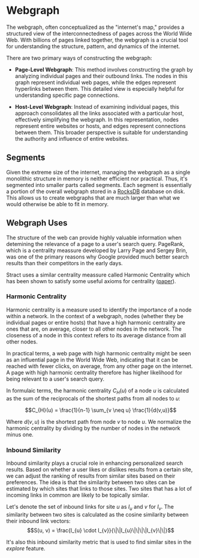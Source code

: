 # Webgraph
The webgraph, often conceptualized as the "internet's map," provides a structured view of the interconnectedness of pages across the World Wide Web. With billions of pages linked together, the webgraph is a crucial tool for understanding the structure, pattern, and dynamics of the internet.

There are two primary ways of constructing the webgraph:

- **Page-Level Webgraph**: This method involves constructing the graph by analyzing individual pages and their outbound links. The nodes in this graph represent individual web pages, while the edges represent hyperlinks between them. This detailed view is especially helpful for understanding specific page connections.

- **Host-Level Webgraph**: Instead of examining individual pages, this approach consolidates all the links associated with a particular host, effectively simplifying the webgraph. In this representation, nodes represent entire websites or hosts, and edges represent connections between them. This broader perspective is suitable for understanding the authority and influence of entire websites.

## Segments
Given the extreme size of the internet, managing the webgraph as a single monolithic structure in memory is neither efficient nor practical. Thus, it's segmented into smaller parts called segments. Each segment is essentially a portion of the overall webgraph stored in a [RocksDB](https://rocksdb.org/) database on disk. This allows us to create webgraphs that are much larger than what we would otherwise be able to fit in memory.

## Webgraph Uses
The structure of the web can provide highly valuable information when detemining the relevance of a page to a user's search query. PageRank, which is a centrality meassure developed by Larry Page and Sergey Brin, was one of the primary reasons why Google provided much better search results than their competitors in the early days.

Stract uses a similar centrality meassure called Harmonic Centrality which has been shown to satisfy some useful axioms for centrality ([paper](https://arxiv.org/abs/1308.2140)).

### Harmonic Centrality
Harmonic centrality is a measure used to identify the importance of a node within a network. In the context of a webgraph, nodes (whether they be individual pages or entire hosts) that have a high harmonic centrality are ones that are, on average, closer to all other nodes in the network. The closeness of a node in this context refers to its average distance from all other nodes.

In practical terms, a web page with high harmonic centrality might be seen as an influential page in the World Wide Web, indicating that it can be reached with fewer clicks, on average, from any other page on the internet. A page with high harmonic centrality therefore has higher likelihood for being relevant to a user's search query. 

In formulaic terms, the harmonic centrality $C_{H}(u)$ of a node $u$ is calculated as the sum of the reciprocals of the shortest paths from all nodes to $u$:

$$C_{H}(u) = \frac{1}{n-1} \sum_{v \neq u} \frac{1}{d(v,u)}$$

Where $d(v,u)$ is the shortest path from node $v$ to node $u$. We normalize the harmonic centrality by dividing by the number of nodes in the network minus one.

### Inbound Similarity
Inbound similarity plays a crucial role in enhancing personalized search results. Based on whether a user likes or dislikes results from a certain site, we can adjust the ranking of results from similar sites based on their preferences. The idea is that the similarity between two sites can be estimated by which sites that links to those sites. Two sites that has a lot of incoming links in common are likely to be topically similar.

Let's denote the set of inbound links for site $u$ as $I_{u}$ and $v$ for $I_{v}$. The similarity between two sites is calculated as the cosine similarity between their inbound link vectors:
$$S(u, v) = \frac{I_{u} \cdot I_{v}}{\|\|I_{u}\|\|\|\|I_{v}\|\|}$$

It's also this inbound similarity metric that is used to find similar sites in the *explore* feature.